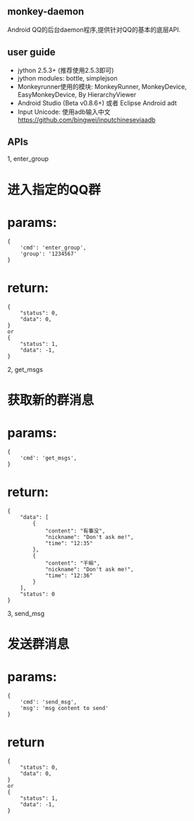 ## monkey-daemon
Android QQ的后台daemon程序,提供针对QQ的基本的底层API.

## user guide
- jython 2.5.3+ (推荐使用2.5.3即可)
- jython modules: bottle, simplejson
- Monkeyrunner使用的模块:
	MonkeyRunner, MonkeyDevice, EasyMonkeyDevice, By
	HierarchyViewer
- Android Studio (Beta v0.8.6+) 或者 Eclipse Android adt
- Input Unicode: 使用adb输入中文
	https://github.com/bingwei/inputchineseviaadb

## APIs

1, enter_group
# 进入指定的QQ群
# params:
	{
		'cmd': 'enter_group',
		'group': '1234567'
	}
# return:
	{
		"status": 0,
		"data": 0,
	}
	or
	{
		"status": 1,
		"data": -1,
	}

2, get_msgs
# 获取新的群消息
# params:
	{
		'cmd': 'get_msgs',
	}
# return:
	{
	    "data": [
	        {
	            "content": "有事没",
	            "nickname": "Don't ask me!",
	            "time": "12:35"
	        },
	        {
	            "content": "干嘛",
	            "nickname": "Don't ask me!",
	            "time": "12:36"
	        }
	    ],
	    "status": 0
	}


3, send_msg
# 发送群消息
# params:
	{
		'cmd': 'send_msg',
		'msg': 'msg content to send'
	}
# return
	{
	    "status": 0,
	    "data": 0,
	}
	or
	{
	    "status": 1,
	    "data": -1,
	}

